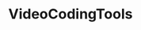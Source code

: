 ---
title: "VideoCodingTools"
img: "cubo.webp"
image_alt: "VideoCodingTools Image"
link: "../soft_visioncolor/subpages/video_coding.html"
description: |
  VideoCodingTools is a Matlab Toolbox for motion estimation/compensation and video compression. Optical flow computation is done with perceptually meaningful hierarchical block matching, and residual quantization is done according to non-linear Human Visual System models.
references:
  - "Importance of quantiser design compared to optimal multigrid motion estimation in video coding. Malo, J., Ferri, F.J., Gutierrez, J., and Epifanio, I. Electronics Letters, 36(9):807-809, 2000."
  - "Video quality measures based on the standard spatial observer. Watson, A.B., and Malo, J. ICIP, 2002."
---